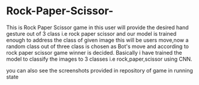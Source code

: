 # Rock-Paper-Scissor-
This is Rock Paper Scissor game in this user will provide the desired hand gesture out of 3 class i.e rock paper scissor and our model is trained enough to address the class of given image this will be users move,now a random class out of three class is chosen as Bot's move and according to rock paper scissor game winner is decided. Basically i have trained the model to classify the images to 3 classes i.e rock,paper,scissor using CNN.



you can also see the screenshots provided in repository of game in running state
